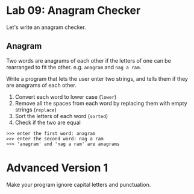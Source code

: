 # Lab 09: Anagram Checker

Let's write an anagram checker.

## Anagram

Two words are anagrams of each other if the letters of one can be rearranged to fit the other. e.g. `anagram` and `nag a ram`.

Write a program that lets the user enter two strings, and tells them if they are anagrams of each other.

1. Convert each word to lower case (`lower`)
2. Remove all the spaces from each word by replacing them with empty strings (`replace`)
3. Sort the letters of each word (`sorted`)
4. Check if the two are equal

```
>>> enter the first word: anagram
>>> enter the second word: nag a ram
>>> 'anagram' and 'nag a ram' are anagrams
```

# Advanced Version 1

Make your program ignore capital letters and punctuation.
